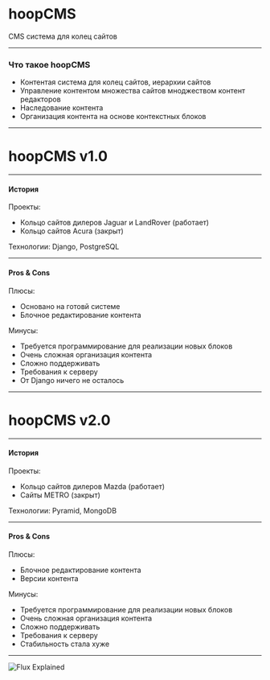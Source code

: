 # hoopCMS

CMS система для колец сайтов

---

### Что такое hoopCMS 

- Контентая система для колец сайтов, иерархии сайтов
- Управление контентом множества сайтов мноджеством контент редакторов
- Наследование контента 
- Организация контента на основе контекстных блоков 

---

# hoopCMS v1.0

---

#### История

Проекты:
- Кольцо сайтов дилеров Jaguar и LandRover (работает)
- Кольцо сайтов Acura (закрыт)

Технологии: Django, PostgreSQL

---

#### Pros & Cons

Плюсы:
- Основано на готовй системе
- Блочное редактирование контента

Минусы:
- Требуется программирование для реализации новых блоков
- Очень сложная организация контента
- Сложно поддерживать
- Требования к серверу
- От Django ничего не осталось


---
# hoopCMS v2.0
---

#### История

Проекты:
- Кольцо сайтов дилеров Mazda (работает)
- Сайты METRO (закрыт)

Технологии: Pyramid, MongoDB

---

#### Pros & Cons

Плюсы:
- Блочное редактирование контента
- Версии контента

Минусы:
- Требуется программирование для реализации новых блоков
- Очень сложная организация контента
- Сложно поддерживать
- Требования к серверу
- Стабильность стала хуже

---

![Flux Explained](https://facebook.github.io/flux/img/flux-simple-f8-diagram-explained-1300w.png)

